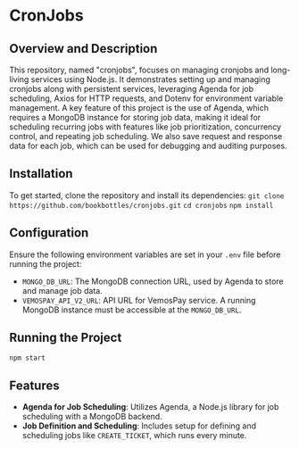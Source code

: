 # CronJobs

## Overview and Description
This repository, named "cronjobs", focuses on managing cronjobs and long-living services using Node.js. It demonstrates setting up and managing cronjobs along with persistent services, leveraging Agenda for job scheduling, Axios for HTTP requests, and Dotenv for environment variable management. A key feature of this project is the use of Agenda, which requires a MongoDB instance for storing job data, making it ideal for scheduling recurring jobs with features like job prioritization, concurrency control, and repeating job scheduling. We also save request and response data for each job, which can be used for debugging and auditing purposes.


## Installation
To get started, clone the repository and install its dependencies:
`git clone https://github.com/bookbottles/cronjobs.git`
`cd cronjobs`
`npm install`

## Configuration
Ensure the following environment variables are set in your `.env` file before running the project:
- `MONGO_DB_URL`: The MongoDB connection URL, used by Agenda to store and manage job data.
- `VEMOSPAY_API_V2_URL`: API URL for VemosPay service.
A running MongoDB instance must be accessible at the `MONGO_DB_URL`.

## Running the Project
`npm start`

## Features
- **Agenda for Job Scheduling**: Utilizes Agenda, a Node.js library for job scheduling with a MongoDB backend.
- **Job Definition and Scheduling**: Includes setup for defining and scheduling jobs like `CREATE_TICKET`, which runs every minute.
